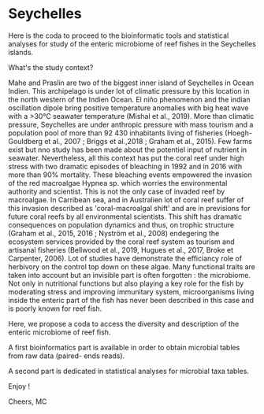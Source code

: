 # Seychelles
Here is the coda to proceed to the bioinformatic tools and statistical analyses for study of the enteric microbiome of reef fishes in the Seychelles islands.

What's the study context? 

Mahe and Praslin are two of the biggest inner island of Seychelles in Ocean Indien. 
This archipelago is under lot of climatic pressure by this location in the north western of the Indien Ocean.
El niño phenomenon and the indian oscillation dipole bring positive temperature anomalies with big heat wave with a >30°C seawater temperature (Mishal et al., 2019). 
More than climatic pressure, Seychelles are under anthropic pressure with mass tourism and a population pool of more than 92 430 inhabitants living of fisheries (Hoegh-Gouldberg et al., 2007 ; Briggs et al.,2018 ; Graham et al., 2015).
Few farms exist but nno study has been made about the potentiel input of nutrient in seawater.
Nevertheless, all this context has put the coral reef under high stress with two dramatic episodes of bleaching in 1992 and in 2016 with more than 90% mortality. 
These bleaching events empowered the invasion of the red macroalgae Hypnea sp. which worries the environmental authority and scientist. This is not the only case of invaded reef by macroalgae. In Carribean sea, and in Australien lot of coral reef suffer of this invasion described as 'coral-macroalgal shift' and are in previsions for future coral reefs by all environmental scientists.
This shift has dramatic consequences on population dynamics and thus, on trophic structure (Graham et al., 2015, 2016 ; Nyström et al., 2008) endegering the ecosystem services provided by the coral reef system as tourism and artisanal fisheries (Bellwood et al., 2019, Hugues et al., 2017, Broke et Carpenter, 2006).
Lot of studies have demonstrate the efficiancy role of herbivory on the control top down on these algae. Many functional traits are taken into account but an invisible part is often forgotten : the microbiome. Not only in nutritional functions but also playing a key role for the fish by moderating stress and improving immunitary system, microorganisms living inside the enteric part of the fish has never been described in this case and is poorly known for reef fish.

Here, we propose a coda to access the diversity and description of the enteric microbiome of reef fish. 

A first bioinformatics part is available in order to obtain microbial tables from raw data (paired- ends reads). 

A second part is dedicated in statistical analyses for microbial taxa tables.  


Enjoy ! 

Cheers, 
MC
